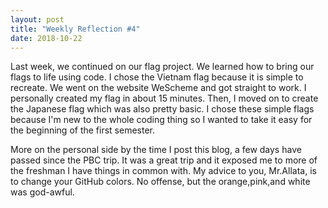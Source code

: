 ```yaml
---
layout: post
title: "Weekly Reflection #4"
date: 2018-10-22
---
```


Last week, we continued on our flag project. We learned how to bring our flags to life using code. I chose the Vietnam flag because it is simple to recreate. We went on the website WeScheme and got straight to work. I personally created my flag in about 15 minutes. Then, I moved on to create the Japanese flag which was also pretty basic. I chose these simple flags because I'm new to the whole coding thing so I wanted to take it easy for the beginning of the first semester.

More on the personal side by the time I post this blog, a few days have passed since the PBC trip. It was a great trip and it exposed me to more of the freshman I have things in common with. My advice to you, Mr.Allata, is to change your GitHub colors. No offense, but the orange,pink,and white was god-awful.
